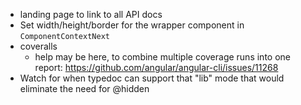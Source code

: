 - landing page to link to all API docs
- Set width/height/border for the wrapper component in `ComponentContextNext`
- coveralls
  - help may be here, to combine multiple coverage runs into one report: https://github.com/angular/angular-cli/issues/11268
- Watch for when typedoc can support that "lib" mode that would eliminate the need for @hidden
